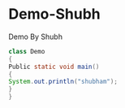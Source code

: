 # Demo-Shubh
Demo By Shubh
```java
class Demo
{
Public static void main()
{
System.out.println("shubham");
}
}
```
